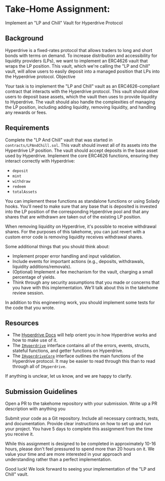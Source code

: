 # Take-Home Assignment:

Implement an "LP and Chill" Vault for Hyperdrive Protocol

## Background

Hyperdrive is a fixed-rates protocol that allows traders to long and short bonds with terms on demand. To increase distribution and accessibility for liquidity providers (LPs), we want to implement an ERC4626 vault that wraps the LP position. This vault, which we're calling the "LP and Chill" vault, will allow users to easily deposit into a managed position that LPs into the Hyperdrive protocol.
Objective

Your task is to implement the "LP and Chill" vault as an ERC4626-compliant contract that interacts with the Hyperdrive protocol. This vault should allow users to deposit base assets, which the vault then uses to provide liquidity to Hyperdrive. The vault should also handle the complexities of managing the LP position, including adding liquidity, removing liquidity, and handling any rewards or fees.

## Requirements

Complete the "LP And Chill" vault that was started in `contracts/LPAndChill.sol`. This vault should invest all of its assets into the Hyperdrive LP position. The vault should accept deposits in the base asset used by Hyperdrive. Implement the core ERC4626 functions, ensuring they interact correctly with Hyperdrive:

- `deposit`
- `mint`
- `withdraw`
- `redeem`
- `totalAssets`

You can implement these functions as standalone functions or using Solady hooks.
You'll need to make sure that any base that is deposited is invested into the LP
position of the corresponding Hyperdrive pool and that any shares that are
withdrawn are taken out of the existing LP position.

When removing liquidity on Hyperdrive, it's possible to receive withdrawal shares.
For the purposes of this takehome, you can just revert with a custom error code
is removing liquidity receives withdrawal shares.

Some additional things that you should think about:

- Implement proper error handling and input validation.
- Include events for important actions (e.g., deposits, withdrawals, liquidity additions/removals).
- (Optional) Implement a fee mechanism for the vault, charging a small percentage of yields.
- Think through any security assumptions that you made or concerns that you have with this implementation. We'll talk about this in the takehome review session.

In addition to this engineering work, you should implement some tests for the code that you wrote.

## Resources

- The [Hyperdrive Docs](https://docs.hyperdrive.box/) will help orient you in how Hyperdrive works and how to make use of it.
- The [`IHyperdrive`](https://github.com/delvtech/hyperdrive/blob/main/contracts/src/interfaces/IHyperdrive.sol) interface contains all of the errors, events, structs, stateful functions, and getter functions on Hyperdrive.
- The [`IHyperdriveCore`](https://github.com/delvtech/hyperdrive/blob/main/contracts/src/interfaces/IHyperdriveCore.sol) interface outlines the main functions of the Hyperdrive protocol. It may be easier to read through this than to read through all of `IHyperdrive`.

If anything is unclear, let us know, and we are happy to clarify.

## Submission Guidelines

Open a PR to the takehome repository with your submission. Write up a PR description with anything you

Submit your code as a Git repository. Include all necessary contracts, tests, and documentation. Provide clear instructions on how to set up and run your project. You have 5 days to complete this assignment from the time you receive it.

While this assignment is designed to be completed in approximately 10-16 hours, please don't feel pressured to spend more than 20 hours on it. We value your time and are more interested in your approach and understanding rather than a perfect implementation.

Good luck! We look forward to seeing your implementation of the "LP and Chill" vault.
